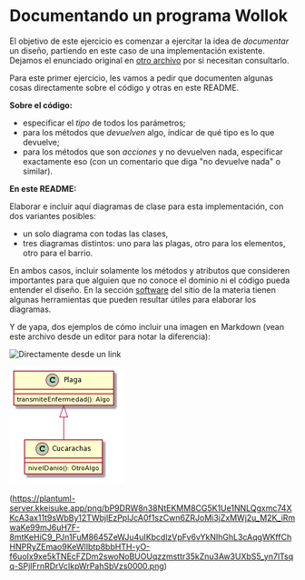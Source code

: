 # Documentando un programa Wollok

El objetivo de este ejercicio es comenzar a ejercitar la idea de _documentar_ un diseño, partiendo en este caso de una implementación existente. Dejamos el enunciado original en [otro archivo](./dominio.md) por si necesitan consultarlo.

Para este primer ejercicio, les vamos a pedir que documenten algunas cosas directamente sobre el código y otras en este README.

**Sobre el código:**

* especificar el _tipo_ de todos los parámetros;
* para los métodos que _devuelven_ algo, indicar de qué tipo es lo que devuelve;
* para los métodos que son _acciones_ y no devuelven nada, especificar exactamente eso (con un comentario que diga "no devuelve nada" o similar).

**En este README:**

Elaborar e incluir aquí diagramas de clase para esta implementación, con dos variantes posibles:
* un solo diagrama con todas las clases,
* tres diagramas distintos: uno para las plagas, otro para los elementos, otro para el barrio.

En ambos casos, incluir solamente los métodos y atributos que consideren importantes para que alguien que no conoce el dominio ni el código pueda entender el diseño. En la sección [software](https://obj2-unahur.github.io/software) del sitio de la materia tienen algunas herramientas que pueden resultar útiles para elaborar los diagramas.

Y de yapa, dos ejemplos de cómo incluir una imagen en Markdown (vean este archivo desde un editor para notar la diferencia):

![Directamente desde un link](http://www.plantuml.com/plantuml/png/JSqn2W9138NXFgT8gLUmMb5hlS9Z9gu3cGmaMH74kxl25lR_zzuK2S-bAnL51DyKC_XDpEcmw2tbOdVnBXLrjp_mKUT17zhoqrBWA0y4ool5wl-2jQVe6TR63rxJnuQdDLmllm00)

![Desde un archivo local](./images/ejemplo-uml.png)

(https://plantuml-server.kkeisuke.app/png/bP9DRW8n38NtEKMM8CG5K1Ue1NNLQgxmc74XKcA3ax11t9sWbBy12TWbjlEzPplJcA0f1szCwn6ZRJoMi3jZxMWj2u_M2K_iRmwaKe99mJ6uH7F-8mtKeHiC9_PJn1FuM8645ZeWJu4uIKbcdlzVpFv6vYkNIhGhL3cAqgWKffChHNPRyZEmao9KeWlIbtp8bbHTH-yO-f6uoIx9xe5kTNEcFZDm2swoNoBUOUqzzmsttr35kZnu3Aw3UXbS5_yn7lTsqq-SPjIFrnRDrVcIkpWrPahSbVzs0000.png)
